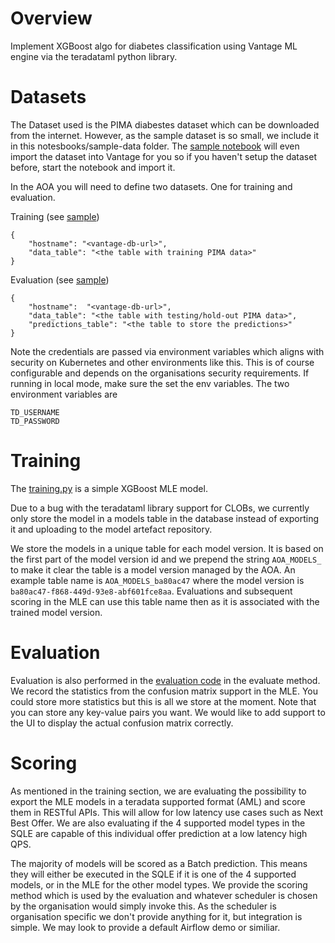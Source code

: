 # Overview
Implement XGBoost algo for diabetes classification using Vantage ML engine via the teradataml python library.

# Datasets
The Dataset used is the PIMA diabestes dataset which can be downloaded from the internet. However, as the sample dataset is so small, we include it in this notesbooks/sample-data folder. The [sample notebook](notebooks/Explore%20Diabetes%20Vantage.ipynb) will even import the dataset into Vantage for you so if you haven't setup the dataset before, start the notebook and import it.

In the AOA you will need to define two datasets. One for training and evaluation.

Training (see [sample](.cli/datasets/train.json))

    {
        "hostname": "<vantage-db-url>",
        "data_table": "<the table with training PIMA data>"
    }
    

Evaluation (see [sample](.cli/datasets/evaluate.json))
  
    {
        "hostname":  "<vantage-db-url>",
        "data_table": "<the table with testing/hold-out PIMA data>",
        "predictions_table": "<the table to store the predictions>"
    }
    
Note the credentials are passed via environment variables which aligns with security on Kubernetes and other environments like this. This is of course configurable and depends on the organisations security requirements. If running in local mode, make sure the set the env variables. The two environment variables are 

    TD_USERNAME
    TD_PASSWORD


# Training
The [training.py](model_modules/training.py) is a simple XGBoost MLE model. 

Due to a bug with the teradataml library support for CLOBs, we currently only store the model in a models table in the database instead of exporting it and uploading to the model artefact repository. 

We store the models in a unique table for each model version. It is based on the first part of the model version id and we prepend the string `AOA_MODELS_` to make it clear the table is a model version managed by the AOA. An example table name is `AOA_MODELS_ba80ac47` where the model version is `ba80ac47-f868-449d-93e8-abf601fce8aa`. Evaluations and subsequent scoring in the MLE can use this table name then as it is associated with the trained model version.


# Evaluation
Evaluation is also performed in the [evaluation code](model_modules/scoring.py) in the evaluate method. We record the statistics from the confusion matrix support in the MLE. You could store more statistics but this is all we store at the moment. Note that you can store any key-value pairs you want. We would like to add support to the UI to display the actual confusion matrix correctly. 

# Scoring 
As mentioned in the training section, we are evaluating the possibility to export the MLE models in a teradata supported format (AML) and score them in RESTful APIs. This will allow for low latency use cases such as Next Best Offer. We are also evaluating if the 4 supported model types in the SQLE are capable of this individual offer prediction at a low latency high QPS.

The majority of models will be scored as a Batch prediction. This means they will either be executed in the SQLE if it is one of the 4 supported models, or in the MLE for the other model types. We provide the scoring method which is used by the evaluation and whatever scheduler is chosen by the organisation would simply invoke this. As the scheduler is organisation specific we don't provide anything for it, but integration is simple. We may look to provide a default Airflow demo or similiar. 

